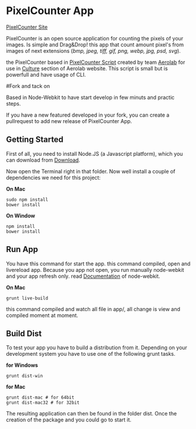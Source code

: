 # PixelCounter App
[PixelCounter Site](https://aerolab.github.io/pixelcounter)

PixelCounter is an open source application for counting the pixels of your images. Is simple and Drag&Drop! this app that count amount pixel's from images of next extensions (*bmp, jpeg, tiff, gif, png, webp, jpg, psd, svg*). 

the PixelCounter based in [PixelCounter Script](https://github.com/Aerolab/pixelcounter) created by team [Aerolab](https://github.com/Aerolab/) for use in [Culture](http://aerolab.co/culture) section of Aerolab website. This script is small but is powerfull and have usage of CLI.

#Fork and tack on 

Based in Node-Webkit to have start develop in few minuts and practic steps.

If you have a new featured developed in your fork, you can create a pullrequest to add new release of PixelCounter App.


## Getting Started 

First of all, you need to install Node.JS (a Javascript platform), which you can download from [Download](http://nodejs.org/download/).

Now open the Terminal right in that folder. Now well install a couple of dependencies we need for this project:

**On Mac**
```
sudo npm install 
bower install 
```

**On Window**
```
npm install 
bower install 
```

## Run App

You have this command for start the app. this command compiled, open and livereload app. Because you app not open, you run manually node-webkit and your app refresh only. read [Documentation](https://github.com/nwjs/nw.js/wiki/How-to-run-apps) of node-webkit.

**On Mac**
```
grunt live-build
```
this command compiled and watch all file in app/, all change is view and compiled moment at moment.


## Build Dist


To test your app you have to build a distribution from it. Depending on your development system you have to use one of the following grunt tasks.

**for Windows**
```
grunt dist-win
```
**for Mac**
```
grunt dist-mac # for 64bit
grunt dist-mac32 # for 32bit
```
The resulting application can then be found in the folder dist.
Once the creation of the package and you could go to start it.
